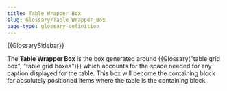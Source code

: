 ```yaml
---
title: Table Wrapper Box
slug: Glossary/Table_Wrapper_Box
page-type: glossary-definition
---
```


{{GlossarySidebar}}

The **Table Wrapper Box** is the box generated around {{Glossary("table grid box", "table grid boxes")}} which accounts for the space needed for any caption displayed for the table. This box will become the containing block for absolutely positioned items where the table is the containing block.
